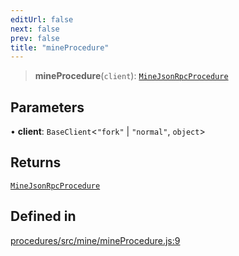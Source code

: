 ```yaml
---
editUrl: false
next: false
prev: false
title: "mineProcedure"
---
```


> **mineProcedure**(`client`): [`MineJsonRpcProcedure`](/reference/tevm/procedures/type-aliases/minejsonrpcprocedure/)

## Parameters

• **client**: `BaseClient`\<`"fork"` \| `"normal"`, `object`\>

## Returns

[`MineJsonRpcProcedure`](/reference/tevm/procedures/type-aliases/minejsonrpcprocedure/)

## Defined in

[procedures/src/mine/mineProcedure.js:9](https://github.com/evmts/tevm-monorepo/blob/main/packages/procedures/src/mine/mineProcedure.js#L9)
